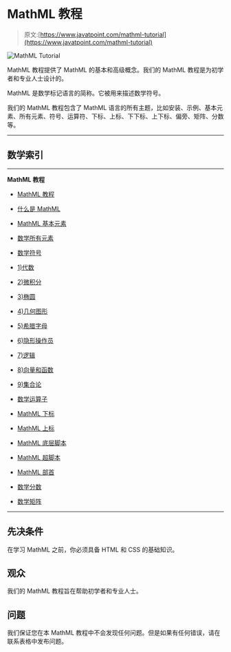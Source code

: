 # MathML 教程

> 原文:[https://www.javatpoint.com/mathml-tutorial](https://www.javatpoint.com/mathml-tutorial)

![MathML Tutorial](../Images/0c76f51701eec282837664c4136658df.png)

MathML 教程提供了 MathML 的基本和高级概念。我们的 MathML 教程是为初学者和专业人士设计的。

MathML 是数学标记语言的简称。它被用来描述数学符号。

我们的 MathML 教程包含了 MathML 语言的所有主题，比如安装、示例、基本元素、所有元素、符号、运算符、下标、上标、下下标、上下标、偏旁、矩阵、分数等。

* * *

## 数学索引

* * *

**MathML 教程**

*   [MathML 教程](mathml-tutorial)
*   [什么是 MathML](what-is-mathml)
*   [MathML 基本元素](mathml-basic-elements)
*   [数学所有元素](mathml-all-elements)
*   [数学符号](mathml-symbols)
*   [1)代数](mathml-algebra-symbols)
*   [2)微积分](mathml-calculus-symbols)
*   [3)椭圆](mathml-ellipses-symbols)
*   [4)几何图形](mathml-geometry-symbols)
*   [5)希腊字母](mathml-greek-letters-symbols)

*   [6)隐形操作员](mathml-invisible-operators-symbols)
*   [7)逻辑](mathml-logic-symbols)
*   [8)向量和函数](mathml-vectors-and-functions-symbols)
*   [9)集合论](mathml-set-theory-symbols)
*   [数学运算子](mathml-operators)
*   [MathML 下标](mathml-subscript)
*   [MathML 上标](mathml-superscripts)
*   [MathML 底层脚本](mathml-underscript)
*   [MathML 超脚本](mathml-overscript)
*   [MathML 部首](mathml-radicals)
*   [数学分数](mathml-fractions)
*   [数学矩阵](mathml-matrices)

* * *

## 先决条件

在学习 MathML 之前，你必须具备 HTML 和 CSS 的基础知识。

## 观众

我们的 MathML 教程旨在帮助初学者和专业人士。

## 问题

我们保证您在本 MathML 教程中不会发现任何问题。但是如果有任何错误，请在联系表格中发布问题。